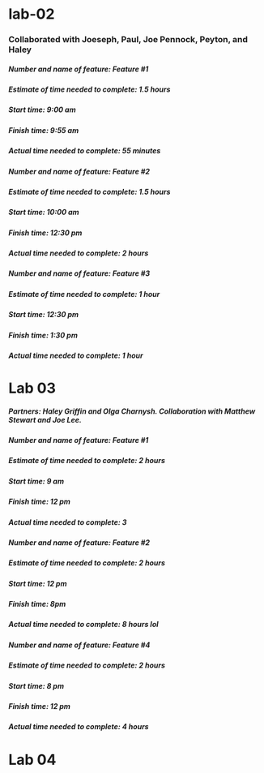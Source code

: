 # lab-02

### Collaborated with Joeseph, Paul, Joe Pennock, Peyton, and Haley

##### Number and name of feature: Feature #1

##### Estimate of time needed to complete: 1.5 hours

##### Start time: 9:00 am

##### Finish time: 9:55 am

##### Actual time needed to complete: 55 minutes



##### Number and name of feature: Feature #2

##### Estimate of time needed to complete: 1.5 hours

##### Start time: 10:00 am

##### Finish time: 12:30 pm

##### Actual time needed to complete: 2 hours


##### Number and name of feature: Feature #3

##### Estimate of time needed to complete: 1 hour

##### Start time: 12:30 pm

##### Finish time: 1:30 pm

##### Actual time needed to complete: 1 hour

# Lab 03

##### Partners: Haley Griffin and Olga Charnysh. Collaboration with Matthew Stewart and Joe Lee.

##### Number and name of feature: Feature #1

##### Estimate of time needed to complete: 2 hours

##### Start time: 9 am

##### Finish time: 12 pm

##### Actual time needed to complete: 3


##### Number and name of feature: Feature #2

##### Estimate of time needed to complete: 2 hours

##### Start time: 12 pm

##### Finish time: 8pm 

##### Actual time needed to complete: 8 hours lol


##### Number and name of feature: Feature #4

##### Estimate of time needed to complete: 2 hours

##### Start time: 8 pm

##### Finish time:  12 pm

##### Actual time needed to complete: 4 hours

# Lab 04

##### 